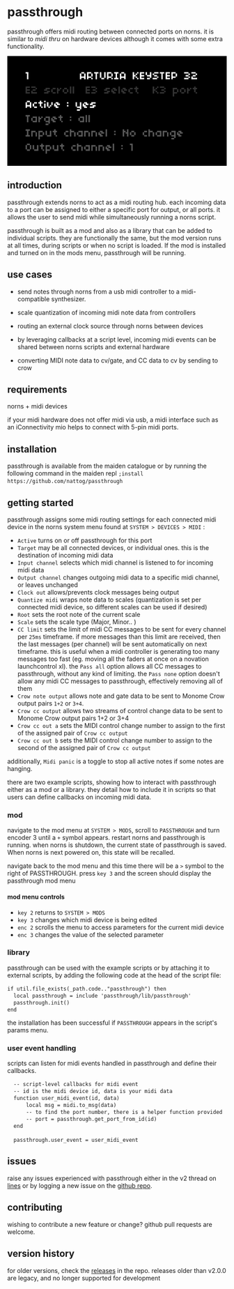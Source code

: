 # passthrough

passthrough offers midi routing between connected ports on norns. it is similar to _midi thru_ on hardware devices although it comes with some extra functionality.

![animated image of passthrough mod interface](img/mod_menu.gif)

## introduction

passthrough extends norns to act as a midi routing hub. each incoming data to a port can be assigned to either a specific port for output, or all ports. it allows the user to send midi while simultaneously running a norns script.

passthrough is built as a mod and also as a library that can be added to individual scripts. they are functionally the same, but the mod version runs at all times, during scripts or when no script is loaded. If the mod is installed and turned on in the mods menu, passthrough will be running.

## use cases

- send notes through norns from a usb midi controller to a midi-compatible synthesizer. 

- scale quantization of incoming midi note data from controllers

- routing an external clock source through norns between devices

- by leveraging callbacks at a script level, incoming midi events can be shared between norns scripts and external hardware

- converting MIDI note data to cv/gate, and CC data to cv by sending to crow

## requirements

norns + midi devices

if your midi hardware does not offer midi via usb, a midi interface such as an iConnectivity mio helps to connect with 5-pin midi ports.

## installation

passthrough is available from the maiden catalogue or by running the following command in the maiden repl
`;install https://github.com/nattog/passthrough`

## getting started

passthrough assigns some midi routing settings for each connected midi device in the norns system menu found at `SYSTEM > DEVICES > MIDI` :
- `Active` turns on or off passthrough for this port
- `Target` may be all connected devices, or individual ones. this is the destination of incoming midi data 
- `Input channel` selects which midi channel is listened to for incoming midi data
- `Output channel` changes outgoing midi data to a specific midi channel, or leaves unchanged
- `Clock out` allows/prevents clock messages being output
- `Quantize midi` wraps note data to scales (quantization is set per connected midi device, so different scales can be used if desired)
- `Root` sets the root note of the current scale
- `Scale` sets the scale type (Major, Minor.. )
- `CC limit` sets the limit of midi CC messages to be sent for every channel per `25ms` timeframe. if more messages than this limit are received, then the last messages (per channel) will be sent automatically on next timeframe. this is useful when a midi controller is generating too many messages too fast (eg. moving all the faders at once on a novation launchcontrol xl). the `Pass all` option allows all CC messages to passthrough, without any kind of limiting. the `Pass none` option doesn't allow any midi CC messages to passthrough, effectively removing all of them
- `Crow note output` allows note and gate data to be sent to Monome Crow output pairs `1+2` or `3+4`.
- `Crow cc output` allows two streams of control change data to be sent to Monome Crow output pairs 1+2 or 3+4
- `Crow cc out a` sets the MIDI control change number to assign to the first of the assigned pair of `Crow cc output`
- `Crow cc out b` sets the MIDI control change number to assign to the second of the assigned pair of `Crow cc output`

additionally, `Midi panic` is a toggle to stop all active notes if some notes are hanging.

there are two example scripts, showing how to interact with passthrough either as a mod or a library. they detail how to include it in scripts so that users can define callbacks on incoming midi data. 
### mod

navigate to the mod menu at `SYSTEM > MODS`, scroll to `PASSTHROUGH` and turn encoder 3 until a `+` symbol appears. restart norns and passthrough is running. when norns is shutdown, the current state of passthrough is saved. When norns is next powered on, this state will be recalled.

navigate back to the mod menu and this time there will be a `>` symbol to the right of PASSTHROUGH. press `key 3` and the screen should display the passthrough mod menu

#### mod menu controls
- `key 2` returns to `SYSTEM > MODS`
- `key 3` changes which midi device is being edited
- `enc 2` scrolls the menu to access parameters for the current midi device
- `enc 3` changes the value of the selected parameter

### library

passthrough can be used with the example scripts or by attaching it to external scripts, by adding the following code at the head of the script file:

```
if util.file_exists(_path.code.."passthrough") then
  local passthrough = include 'passthrough/lib/passthrough'
  passthrough.init()
end
```

the installation has been successful if `PASSTHROUGH` appears in the script's params menu.

### user event handling 

scripts can listen for midi events handled in passthrough and define their callbacks.

```
  -- script-level callbacks for midi event
  -- id is the midi device id, data is your midi data
  function user_midi_event(id, data)
      local msg = midi.to_msg(data)
      -- to find the port number, there is a helper function provided
      -- port = passthrough.get_port_from_id(id)
  end

  passthrough.user_event = user_midi_event
```

## issues

raise any issues experienced with passthrough either in the v2 thread on [lines](https://llllllll.co/t/passthrough-v2/49397) or by logging a new issue on the [github repo](https://www.github.com/nattog/passthrough/issues).

## contributing

wishing to contribute a new feature or change? github pull requests are welcome.

## version history

for older versions, check the [releases](https://github.com/nattog/passthrough/releases) in the repo. releases older than v2.0.0 are legacy, and no longer supported for development

